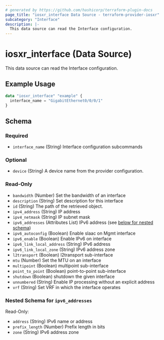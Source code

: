 ```yaml
---
# generated by https://github.com/hashicorp/terraform-plugin-docs
page_title: "iosxr_interface Data Source - terraform-provider-iosxr"
subcategory: "Interface"
description: |-
  This data source can read the Interface configuration.
---
```


# iosxr_interface (Data Source)

This data source can read the Interface configuration.

## Example Usage

```terraform
data "iosxr_interface" "example" {
  interface_name = "GigabitEthernet0/0/0/1"
}
```

<!-- schema generated by tfplugindocs -->
## Schema

### Required

- `interface_name` (String) Interface configuration subcommands

### Optional

- `device` (String) A device name from the provider configuration.

### Read-Only

- `bandwidth` (Number) Set the bandwidth of an interface
- `description` (String) Set description for this interface
- `id` (String) The path of the retrieved object.
- `ipv4_address` (String) IP address
- `ipv4_netmask` (String) IP subnet mask
- `ipv6_addresses` (Attributes List) IPv6 address (see [below for nested schema](#nestedatt--ipv6_addresses))
- `ipv6_autoconfig` (Boolean) Enable slaac on Mgmt interface
- `ipv6_enable` (Boolean) Enable IPv6 on interface
- `ipv6_link_local_address` (String) IPv6 address
- `ipv6_link_local_zone` (String) IPv6 address zone
- `l2transport` (Boolean) l2transport sub-interface
- `mtu` (Number) Set the MTU on an interface
- `multipoint` (Boolean) multipoint sub-interface
- `point_to_point` (Boolean) point-to-point sub-interface
- `shutdown` (Boolean) shutdown the given interface
- `unnumbered` (String) Enable IP processing without an explicit address
- `vrf` (String) Set VRF in which the interface operates

<a id="nestedatt--ipv6_addresses"></a>
### Nested Schema for `ipv6_addresses`

Read-Only:

- `address` (String) IPv6 name or address
- `prefix_length` (Number) Prefix length in bits
- `zone` (String) IPv6 address zone


